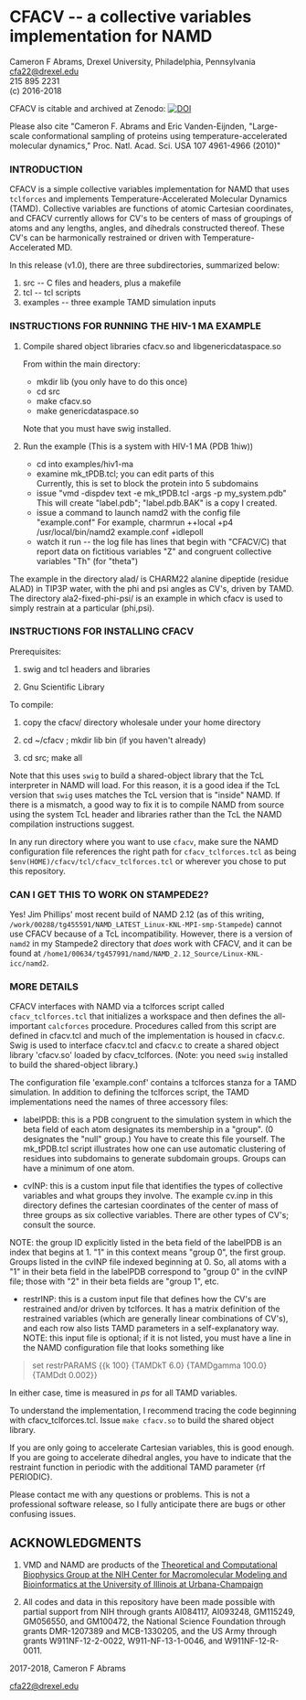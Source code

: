 # CFACV -- a collective variables implementation for NAMD

Cameron F Abrams, Drexel University, Philadelphia, Pennsylvania  
cfa22@drexel.edu  
215 895 2231  
(c) 2016-2018   

CFACV is citable and archived at Zenodo: [![DOI](https://zenodo.org/badge/20736/cameronabrams/cfacv.svg)](https://zenodo.org/badge/latestdoi/20736/cameronabrams/cfacv)  

Please also cite "Cameron F. Abrams and Eric Vanden-Eijnden, "Large-scale conformational sampling of proteins using temperature-accelerated molecular dynamics," Proc. Natl. Acad. Sci. USA 107 4961-4966 (2010)"  

### INTRODUCTION

CFACV is a simple collective variables implementation for NAMD that
uses `tclforces` and implements Temperature-Accelerated Molecular
Dynamics (TAMD).  Collective variables are functions of atomic
Cartesian coordinates, and CFACV currently allows for CV's to be
centers of mass of groupings of atoms and any lengths, angles, and
dihedrals constructed thereof.  These CV's can be harmonically
restrained or driven with Temperature-Accelerated MD.

In this release (v1.0), there are three subdirectories, summarized below:

1. src -- C files and headers, plus a makefile
2. tcl -- tcl scripts
3. examples -- three example TAMD simulation inputs


### INSTRUCTIONS FOR RUNNING THE HIV-1 MA EXAMPLE

1. Compile shared object libraries cfacv.so and libgenericdataspace.so

   From within the main directory:
    * mkdir lib (you only have to do this once)
    * cd src
    * make cfacv.so
    * make genericdataspace.so

     Note that you must have swig installed.
 
2. Run the example (This is a system with HIV-1 MA (PDB 1hiw))

   * cd into examples/hiv1-ma
   * examine mk_tPDB.tcl; you can edit parts of this  
     Currently, this is set to block the protein into 5 subdomains
   * issue "vmd -dispdev text -e mk_tPDB.tcl -args -p my_system.pdb"
     This will create "label.pdb"; "label.pdb.BAK" is a copy I created.
   * issue a command to launch namd2 with the config file "example.conf"
     For example,
         charmrun ++local +p4 /usr/local/bin/namd2 example.conf +idlepoll
   * watch it run -- the log file has lines that begin with "CFACV/C) that
     report data on fictitious variables "Z" and congruent collective variables
     "Th" (for "theta")

The example in the directory alad/ is CHARM22 alanine dipeptide (residue ALAD) in TIP3P water, with the phi and psi
angles as CV's, driven by TAMD.  The directory ala2-fixed-phi-psi/ is an example in which 
cfacv is used to simply restrain at a particular (phi,psi).

### INSTRUCTIONS FOR INSTALLING CFACV

Prerequisites:

1. swig and tcl headers and libraries

2. Gnu Scientific Library

To compile:

1. copy the cfacv/ directory wholesale under your home directory

2. cd ~/cfacv ; mkdir lib bin (if you haven't already)

3. cd src; make all

Note that this uses ``swig`` to build a shared-object library that the TcL interpreter in NAMD will load.  For this reason, it is a good idea if the TcL version that ``swig`` uses matches the TcL version that is "inside" NAMD.  If there is a mismatch, a good way to fix it is to compile NAMD from source using the system TcL header and libraries rather than the TcL the NAMD compilation instructions suggest.

In any run directory where you want to use `cfacv`, make sure the
   NAMD configuration file references the right path for `cfacv_tclforces.tcl`
   as being `$env(HOME)/cfacv/tcl/cfacv_tclforces.tcl` or wherever you chose to put 
   this repository.

### CAN I GET THIS TO WORK ON STAMPEDE2?

Yes!  Jim Phillips' most recent build of NAMD 2.12 (as of this writing, `/work/00288/tg455591/NAMD_LATEST_Linux-KNL-MPI-smp-Stampede`) cannot use CFACV because of a TcL incompatibility.  However, there is a version of `namd2` in my Stampede2 directory that _does_ work with CFACV, and it can be found at `/home1/00634/tg457991/namd/NAMD_2.12_Source/Linux-KNL-icc/namd2`.

### MORE DETAILS

CFACV interfaces with NAMD via a tclforces script called
`cfacv_tclforces.tcl` that initializes a workspace and then defines
the all-important `calcforces` procedure.  Procedures called from this
script are defined in cfacv.tcl and much of the implementation is
housed in cfacv.c.  Swig is used to interface cfacv.tcl and cfacv.c
to create a shared object library 'cfacv.so' loaded by
cfacv_tclforces.  (Note: you need `swig` installed to build the
shared-object library.)

The configuration file 'example.conf' contains a tclforces stanza
for a TAMD simulation.  In addition to defining the tclforces script, the TAMD
implementations need the names of three accessory files:

* labelPDB: this is a PDB congruent to the simulation system in which
 the beta field of each atom designates its membership in a "group". (0
 designates the "null" group.)  You have to create this file yourself.
 The mk_tPDB.tcl script illustrates how one can use automatic clustering
 of residues into subdomains to generate subdomain groups.  Groups
 can have a minimum of one atom.

* cvINP: this is a custom input file that identifies the types of
 collective variables and what groups they involve.  The example
 cv.inp in this directory defines the cartesian coordinates of the
 center of mass of three groups as six collective variables.  There are
 other types of CV's; consult the source.

 NOTE:  the group ID explicitly listed in the beta field of the labelPDB
 is an index that begins at 1.  "1" in this context means "group 0", the first
 group.  Groups listed in the cvINP file indexed beginning at 0.  So, all atoms
 with a "1" in their beta field in the labelPDB correspond to "group 0" in the
 cvINP file; those with "2" in their beta fields are "group 1", etc.

* restrINP: this is a custom input file that defines how the CV's are
 restrained and/or driven by tclforces.  It has a matrix definition of
 the restrained variables (which are generally linear combinations of CV's),
 and each row also lists TAMD parameters in a self-explanatory way.
 NOTE:  this input file is optional; if it is not listed, you must
 have a line in the NAMD configuration file that looks something like

> set restrPARAMS    {{k 100} {TAMDkT 6.0} {TAMDgamma 100.0} {TAMDdt 0.002}}

 In either case, time is measured in *ps* for all TAMD variables.

To understand the implementation, I recommend tracing the code
beginning with cfacv_tclforces.tcl.  Issue `make cfacv.so` to build the
shared object library.

If you are only going to accelerate Cartesian variables, this is good
enough.  If you are going to accelerate dihedral angles, you have to
indicate that the restraint function in periodic with the additional
TAMD parameter {rf PERIODIC}.

Please contact me with any questions or problems.  This is not a professional
software release, so I fully anticipate there are bugs or other confusing
issues.

## ACKNOWLEDGMENTS

1. VMD and NAMD are products of the [Theoretical and Computational Biophysics Group at the NIH Center for Macromolecular Modeling and Bioinformatics at the University of Illinois at Urbana-Champaign](http://www.ks.uiuc.edu)

2. All codes and data in this repository have been made possible with partial support from NIH through grants AI084117, AI093248, GM115249, GM056550, and GM100472, the National Science Foundation through grants DMR-1207389 and MCB-1330205, and the US Army through grants W911NF-12-2-0022, W911-NF-13-1-0046, and W911NF-12-R-0011.

2017-2018, Cameron F Abrams

cfa22@drexel.edu

